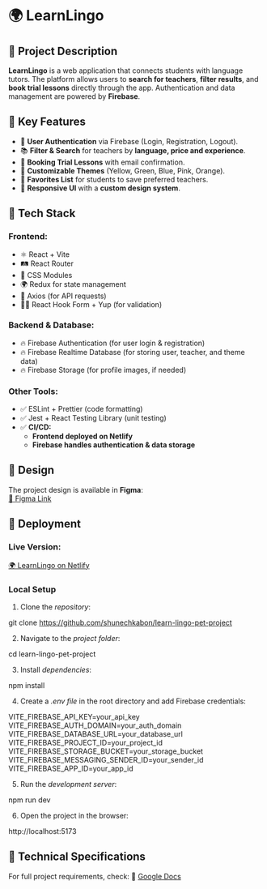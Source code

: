 # 🌍 LearnLingo

## 📌 Project Description

**LearnLingo** is a web application that connects students with language tutors. The platform allows users to **search for teachers**, **filter results**, and **book trial lessons** directly through the app. Authentication and data management are powered by **Firebase**.

## 🎯 Key Features

- 🔐 **User Authentication** via Firebase (Login, Registration, Logout).
- 📚 **Filter & Search** for teachers by **language, price and experience**.
- 📝 **Booking Trial Lessons** with email confirmation.
- 🌙 **Customizable Themes** (Yellow, Green, Blue, Pink, Orange).
- 💖 **Favorites List** for students to save preferred teachers.
- 🎨 **Responsive UI** with a **custom design system**.

## 🔧 Tech Stack

### **Frontend:**

- ⚛️ React + Vite
- 🛤 React Router
- 🎨 CSS Modules
- 🌍 Redux for state management
- 🔄 Axios (for API requests)
- 🧑‍🔬 React Hook Form + Yup (for validation)

### **Backend & Database:**

- 🔥 Firebase Authentication (for user login & registration)
- 🔥 Firebase Realtime Database (for storing user, teacher, and theme data)
- 🔥 Firebase Storage (for profile images, if needed)

### **Other Tools:**

- ✅ ESLint + Prettier (code formatting)
- ✅ Jest + React Testing Library (unit testing)
- ✅ **CI/CD:**
  - **Frontend deployed on Netlify**
  - **Firebase handles authentication & data storage**

## 🎨 Design

The project design is available in **Figma**:  
[🔗 Figma Link](<https://www.figma.com/design/L0mOQc9qxq8UeawF8NLxay/Learn-Lingo-(Copy)?t=jMaHAAEuRonGDnJ5-0>)

## 🚀 Deployment

### **Live Version:**

[🌍 LearnLingo on Netlify](https://learnlingo-project.netlify.app/)

### **Local Setup**

1. Clone the _repository_:

git clone https://github.com/shunechkabon/learn-lingo-pet-project

2. Navigate to the _project folder_:

cd learn-lingo-pet-project

3. Install _dependencies_:

npm install

4. Create a _.env file_ in the root directory and add Firebase credentials:

VITE_FIREBASE_API_KEY=your_api_key
VITE_FIREBASE_AUTH_DOMAIN=your_auth_domain
VITE_FIREBASE_DATABASE_URL=your_database_url
VITE_FIREBASE_PROJECT_ID=your_project_id
VITE_FIREBASE_STORAGE_BUCKET=your_storage_bucket
VITE_FIREBASE_MESSAGING_SENDER_ID=your_sender_id
VITE_FIREBASE_APP_ID=your_app_id

5. Run the _development server_:

npm run dev

6. Open the project in the browser:

http://localhost:5173

## **🔧 Technical Specifications**

For full project requirements, check:
📜 [Google Docs](https://docs.google.com/document/d/1ZB_MFgnnJj7t7OXtv5hESSwY6xRgVoACZKzgZczWc3Y/edit?tab=t.0)
